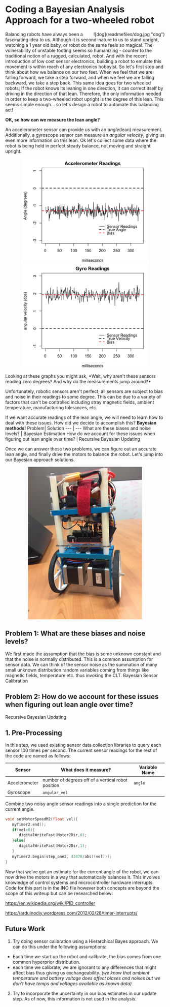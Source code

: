 # Coding a Bayesian Analysis Approach for a two-wheeled robot


<div style="float: right">
    ![dog](readmefiles/dog.jpg "dog")
</div>


Balancing robots have always been a fascinating idea to us. Although it is second-nature to us to stand upright, watching a 1 year old baby, or robot do the same feels so magical. The vulnerability of unstable footing seems so humanizing - counter to the traditional notion of a rugged, calculated, robot. And with the recent introduction of low cost sensor electronics, building a robot to emulate this movement is within reach of any electronics hobbyist. 
So let's first stop and think about how we balance on our two feet. When we feel that we are falling forward, we take a step forward, and when we feel we are falling backward, we take a step back. This same idea goes for two wheeled robots; If the robot knows its leaning in one direction, it can correct itself by driving in the direction of that lean. Therefore, the only information needed in order to keep a two-wheeled robot upright is the degree of this lean. This seems simple enough... so let's design a robot to automate this balancing act!

**OK, so how can we measure the lean angle?**

An accelerometer sensor can provide us with an *angle*(lean) measurement. Additionally, a gyroscope sensor can measure an *angular velocity*, giving us even more information on this lean. Ok let's collect some data where the robot is being held in perfect steady balance, not moving and straight upright.

 <p align="center">
<img src="readmefiles/acc1.png" width="400"><img src="readmefiles/gyro1.png" width="400">
</p>
Looking at these graphs you might ask, *Wait, why aren't these sensors reading zero degrees? And why do the measurements jump around?*
 
Unfortunately, robotic sensors aren't perfect; all sensors are subject to bias and noise in their readings to some degree. This can be due to a variety of factors that can't be controlled including stray magnetic fields, ambient temperature, manufacturing tolerances, etc. 

If we want accurate readings of the lean angle, we will need to learn how to deal with these issues.
How did we decide to accomplish this? **Bayesian methods!**
Problem| Solution
--- | ---
 What are these biases and noise levels? | Bayesian Estimation
How do we account for these issues when figuring out lean angle over time? | Recursive Bayesian Updating

Once we can answer these two problems, we can figure out an accurate lean angle, and finally drive the motors to balance the robot. Let's jump into our Bayesian approach solutions.


 <p align="center">
<img src="readmefiles/bruno2.JPG" width="360">
</p>

## Problem 1:  What are these biases and noise levels?
We first made the assumption that the bias is some unknown constant and that the noise is normally distributed. This is a common assumption for sensor data. We can think of the sensor noise as the summation of many small unknown distribution random variables coming from things like magnetic fields, temperature etc. thus invoking the CLT.
Bayesian Sensor Calibration

## Problem 2: How do we account for these issues when figuring out lean angle over time? 
 Recursive Bayesian Updating


## 1. Pre-Processing
In this step, we used existing sensor data collection libraries to query each sensor 100 times per second. The current sensor readings for the rest of the code are named as follows:

Sensor |What does it measure? | Variable Name
--- |---| ---
Accelerometer |number of degrees off of a vertical robot position |  `angle` 
Gyroscope | `angular_vel`


Combine two noisy angle sensor readings into a single prediction for the current angle. 
```C
void setMotorSpeedM2(float vel){
   myTimer2.end();
   if(vel>0){
      digitalWriteFast(Motor2Dir,0);
   }else{
      digitalWriteFast(Motor2Dir,1);
   }
   myTimer2.begin(step_one2, 43478/abs((vel)));  
}


```


Now that we've got an estimate for the current angle of the robot, we can now drive the motors in a way that automatically balances it.  This involves knowledge of control systems and microcontroller hardware interrupts. Code for this part is in the INO file however both concepts are beyond the scope of this writeup but can be researched below:

https://en.wikipedia.org/wiki/PID_controller

https://arduinodiy.wordpress.com/2012/02/28/timer-interrupts/


## Future Work
1. Try doing sensor calibration using a Hierarchical Bayes approach.
We can do this under the following assumptions:
 - Each time we start up the robot and calibrate, the bias comes from one common hyperprior distribution.
 - each time we calibrate, we are ignorant to any differences that might affect bias thus giving us exchangeability. *(we know that ambient temperature and battery voltage does affect biases and noises but we don't have temps and voltages available as known data)*
2. Try to incorporate the uncertainty in our bias estimates in our update step. As of now, this information is not used in the analysis.


